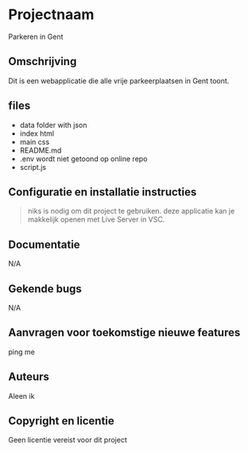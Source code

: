 
# Projectnaam
Parkeren in Gent

## Omschrijving
Dit is een webapplicatie die alle vrije parkeerplaatsen in Gent toont.

## files
- data folder with json
- index html
- main css
- README.md
- .env wordt niet getoond op online repo
- script.js

## Configuratie en installatie instructies
> niks is nodig om dit project te gebruiken.
> deze applicatie kan je makkelijk openen met Live Server in VSC.

## Documentatie
N/A

## Gekende bugs
N/A

## Aanvragen voor toekomstige nieuwe features
ping me

## Auteurs
Aleen ik

## Copyright en licentie
Geen licentie vereist voor dit project
